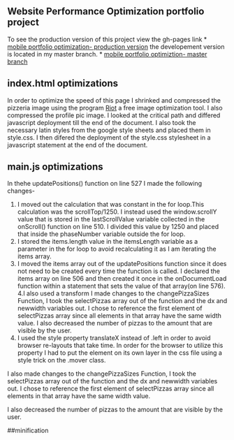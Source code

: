 ## Website Performance Optimization portfolio project

To see the production version of this project view the gh-pages link * <a href="http://renniesb.github.io/frontend-nanodegree-mobile-portfolio/">mobile portfolio optimization- production version</a>
the developement version is located in my master branch. * <a href="https://github.com/Renniesb/frontend-nanodegree-mobile-portfolio">mobile portfolio optimiztion- master branch </a>


## index.html optimizations

In order to optimize the speed of this page I shrinked and compressed the pizzeria image using the program <a href="http://luci.criosweb.ro/riot/">Riot</a> a free image optimization tool. I also compressed the profile pic image. I looked at the critical path and differed javascript deployment till the end of the document. I also took the necessary latin styles from the google style sheets and placed them in style.css. I then difered the deployment of the style.css stylesheet in a javascript statement at the end of the document.

## main.js optimizations

In thehe updatePositions() function on line 527 I made the following changes-
1. I moved out the calculation that was constant in the for loop.This calculation was the scrollTop/1250. I instead used the window.scrollY value that is stored in the lastScrollValue variable collected in the onScroll() function on line 510. I divided this value by 1250 and placed that inside the phaseNumber variable outside the for loop. 
2. I stored the items.length value in the itemsLength variable as a parameter in the for loop to avoid recalculating it as I am iterating the items array.  
3. I moved the items array out of the updatePositions function since it does not need to be created every time the function is called. I declared the items array on line 506 and then created it once in the onDocumentLoad function within a statement that sets the value of that array(on line 576). 
4.I also used a transform I made changes to the changePizzaSizes Function, I took the selectPizzas array out of the function and the dx and newwidth variables out. I chose to reference the first element of selectPizzas array since all elements in that array have the same width value.  I also decreased the number of pizzas to the amount that are visible by the user.
5. I used the style property translateX instead of .left in order to avoid browser re-layouts that take time. In order for the browser to utilize this property I had to put the element on its own layer in the css file using a style trick on the .mover class.

I also made changes to the changePizzaSizes Function, I took the selectPizzas array out of the function and the dx and newwidth variables out. I chose to reference the first element of selectPizzas array since all elements in that array have the same width value.  

I also decreased the number of pizzas to the amount that are visible by the user.

##minification



